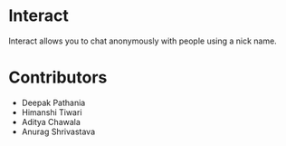 # Interact

Interact allows you to chat anonymously with people using a nick name.

# Contributors
- Deepak Pathania
- Himanshi Tiwari
- Aditya Chawala
- Anurag Shrivastava


